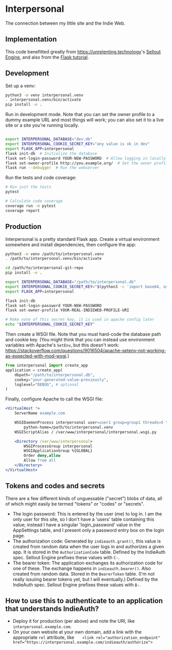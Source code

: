 # Interpersonal

The connection between my little site and the Indie Web.

## Implementation

This code benefitted greatly from <https://unrelenting.technology>'s
[Sellout Engine](https://github.com/unrelentingtech/sellout),
and also from the [Flask tutorial](https://flask.palletsprojects.com/en/2.0.x/tutorial/).

## Development

Set up a venv:

```sh
python3 -m venv interpersonal.venv
. interpersonal.venv/bin/activate
pip install -e .
```

Run in development mode.
Note that you can set the owner profile to a dummy example URL and most things will work;
you can also set it to a live site or a site you're running locally.

```sh

export INTERPERSONAL_DATABASE="dev.db"
export INTERPERSONAL_COOKIE_SECRET_KEY="any value is ok in dev"
export FLASK_APP=interpersonal
flask init-db  # Initialize the database
flask set-login-password YOUR-NEW-PASSWORD  # Allow logging in locally
flask set-owner-profile http://you.example.org/  # Set the owner profile
flask run --debugger  # Run the webserver
```

Run the tests and code coverage:

```sh
# Run just the tests
pytest

# Calculate code coverage
coverage run -m pytest
coverage report
```

## Production

Interpersonal is a pretty standard Flask app.
Create a virtual environment somewhere and install dependencies,
then configure the app:

```sh
python3 -m venv /path/to/interpersonal.venv
. /path/to/interpersonal.venv/bin/activate

cd /path/to/interpersonal-git-repo
pip install -e .

export INTERPERSONAL_DATABASE="/path/to/interpersonal.db"
export INTERPERSONAL_COOKIE_SECRET_KEY="$(python3 -c 'import base64, os; print(base64.b64encode(os.urandom(32)).decode())')"
export FLASK_APP=interpersonal

flask init-db
flask set-login-password YOUR-NEW-PASSWORD
flask set-owner-profile YOUR-REAL-INDIEWEB-PROFILE-URI

# Make note of this secret key, it is used in apache config later
echo "$INTERPERSONAL_COOKIE_SECRET_KEY"
```

Then create a WSGI file.
Note that you must hard-code the database path and cookie key.
(You might think that you can instead use environment variables
with Apache's `SetEnv`, but this doesn't work:
<https://stackoverflow.com/questions/9016504/apache-setenv-not-working-as-expected-with-mod-wsgi>.)

```py
from interpersonal import create_app
application = create_app(
    dbpath="/path/to/interpersonal.db",
    cookey="your-generated-value-previously",
    loglevel="DEBUG", # optional
)
```

Finally, configure Apache to call the WSGI file:

```apache
<VirtualHost *>
    ServerName example.com

    WSGIDaemonProcess interpersonal user=user1 group=group1 threads=5 \
        python-home=/path/to/interpersonal.venv
    WSGIScriptAlias / /var/www/interpersonal/interpersonal.wsgi.py

    <Directory /var/www/interpersonal>
        WSGIProcessGroup interpersonal
        WSGIApplicationGroup %{GLOBAL}
        Order deny,allow
        Allow from all
    </Directory>
</VirtualHost>
```

## Tokens and codes and secrets

There are a few different kinds of unguessable ("secret") blobs of data,
all of which might easily be termed "tokens" or "codes" or "secrets".

* The login password: This is entered by the user (me) to log in.
    I am the only user for this site, so I don't have a 'users' table containing this value;
    instead I have a singular 'login_password' value in the AppSettings table,
    and I present only a password entry box on the login page.
* The authorization code: Generated by `indieauth.grant()`,
    this value is created from random data when the user logs in and authorizes a given app.
    It is stored in the `AuthorizationCode` table.
    Defined by the IndieAuth spec.
    Sellout Engine prefixes these values with `C-`.
* The bearer token: The application exchanges its authorization code for one of these.
    The exchange happens in `indieauth.bearer()`.
    Also created from random data.
    Stored in the `BearerToken` table.
    (I'm not really issuiing bearer tokens yet, but I will eventually.)
    Defined by the IndieAuth spec.
    Sellout Engine prefixes these values with `B-`.

## How to use this to authenticate to an application that understands IndieAuth?

* Deploy it for production (per above) and note the URI, like `interpersonal.example.com`.
* On your own website at your own domain, add a link with the appropriate `rel` attribute, like
    `   <link rel="authorization_endpoint" href="https://interpersonal.example.com/indieauth/authorize">`
